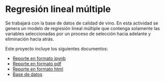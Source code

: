 # Regresión lineal múltiple
Se trabajará con la base de datos de calidad de vino. En esta actividad se genera un modelo de regresión lineal múltiple que contenga solamente las variables seleccionadas por un proceso de selección hacia adelante y eliminación hacia atrás.

Este proyecto incluye los siguientes documentos:
- [Reporte en formato ipynb](./A1.4%20504065.ipynb)
- [Reporte en formato pdf](./A1.4%20504065.pdf)
- [Reporte en formato html](./HTML/A1.4%20504065.html)
- [Base de datos](./A1.4%20Vino%20Tinto.csv)